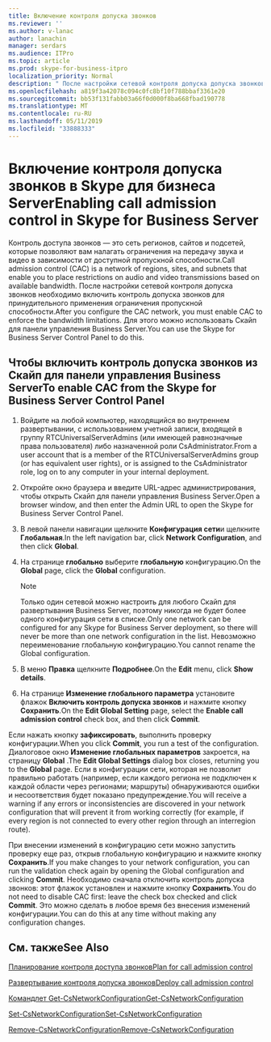 ```yaml
---
title: Включение контроля допуска звонков
ms.reviewer: ''
ms.author: v-lanac
author: lanachin
manager: serdars
ms.audience: ITPro
ms.topic: article
ms.prod: skype-for-business-itpro
localization_priority: Normal
description: " После настройки сетевой контроля допуска допуска звонков необходимо включить контроль допуска звонков для принудительного применения ограничения пропускной способности."
ms.openlocfilehash: a819f3a42078c094c0fc8bf10f788bbaf3361e20
ms.sourcegitcommit: bb53f131fabb03a66f0d000f8ba668fbad190778
ms.translationtype: MT
ms.contentlocale: ru-RU
ms.lasthandoff: 05/11/2019
ms.locfileid: "33888333"
---
```

# <a name="enabling-call-admission-control-in-skype-for-business-server"></a><span data-ttu-id="0cb88-103">Включение контроля допуска звонков в Skype для бизнеса Server</span><span class="sxs-lookup"><span data-stu-id="0cb88-103">Enabling call admission control in Skype for Business Server</span></span>

<span data-ttu-id="0cb88-104">Контроль доступа звонков — это сеть регионов, сайтов и подсетей, которые позволяют вам налагать ограничения на передачу звука и видео в зависимости от доступной пропускной способности.</span><span class="sxs-lookup"><span data-stu-id="0cb88-104">Call admission control (CAC) is a network of regions, sites, and subnets that enable you to place restrictions on audio and video transmissions based on available bandwidth.</span></span> <span data-ttu-id="0cb88-105">После настройки сетевой контроля допуска звонков необходимо включить контроль допуска звонков для принудительного применения ограничения пропускной способности.</span><span class="sxs-lookup"><span data-stu-id="0cb88-105">After you configure the CAC network, you must enable CAC to enforce the bandwidth limitations.</span></span> <span data-ttu-id="0cb88-106">Для этого можно использовать Скайп для панели управления Business Server.</span><span class="sxs-lookup"><span data-stu-id="0cb88-106">You can use the Skype for Business Server Control Panel to do this.</span></span>


## <a name="to-enable-cac-from-the-skype-for-business-server-control-panel"></a><span data-ttu-id="0cb88-107">Чтобы включить контроль допуска звонков из Скайп для панели управления Business Server</span><span class="sxs-lookup"><span data-stu-id="0cb88-107">To enable CAC from the Skype for Business Server Control Panel</span></span>

1.  <span data-ttu-id="0cb88-108">Войдите на любой компьютер, находящийся во внутреннем развертывании, с использованием учетной записи, входящей в группу RTCUniversalServerAdmins (или имеющей равнозначные права пользователя) либо назначенной роли CsAdministrator.</span><span class="sxs-lookup"><span data-stu-id="0cb88-108">From a user account that is a member of the RTCUniversalServerAdmins group (or has equivalent user rights), or is assigned to the CsAdministrator role, log on to any computer in your internal deployment.</span></span>

2.  <span data-ttu-id="0cb88-109">Откройте окно браузера и введите URL-адрес администрирования, чтобы открыть Скайп для панели управления Business Server.</span><span class="sxs-lookup"><span data-stu-id="0cb88-109">Open a browser window, and then enter the Admin URL to open the Skype for Business Server Control Panel.</span></span> 

3.  <span data-ttu-id="0cb88-110">В левой панели навигации щелкните **Конфигурация сети**и щелкните **Глобальная**.</span><span class="sxs-lookup"><span data-stu-id="0cb88-110">In the left navigation bar, click **Network Configuration**, and then click **Global**.</span></span>

4.  <span data-ttu-id="0cb88-111">На странице **глобально** выберите **глобальную** конфигурацию.</span><span class="sxs-lookup"><span data-stu-id="0cb88-111">On the **Global** page, click the **Global** configuration.</span></span>
   
    > [!NOTE]  
    > <span data-ttu-id="0cb88-112">Только один сетевой можно настроить для любого Скайп для развертывания Business Server, поэтому никогда не будет более одного конфигурация сети в списке.</span><span class="sxs-lookup"><span data-stu-id="0cb88-112">Only one network can be configured for any Skype for Business Server deployment, so there will never be more than one network configuration in the list.</span></span> <span data-ttu-id="0cb88-113">Невозможно переименование глобальную конфигурацию.</span><span class="sxs-lookup"><span data-stu-id="0cb88-113">You cannot rename the Global configuration.</span></span>

5.  <span data-ttu-id="0cb88-114">В меню **Правка** щелкните **Подробнее**.</span><span class="sxs-lookup"><span data-stu-id="0cb88-114">On the **Edit** menu, click **Show details**.</span></span>

6.  <span data-ttu-id="0cb88-115">На странице **Изменение глобального параметра** установите флажок **Включить контроль допуска звонков** и нажмите кнопку **Сохранить**.</span><span class="sxs-lookup"><span data-stu-id="0cb88-115">On the **Edit Global Setting** page, select the **Enable call admission control** check box, and then click **Commit**.</span></span>

<span data-ttu-id="0cb88-116">Если нажать кнопку **зафиксировать**, выполнить проверку конфигурации.</span><span class="sxs-lookup"><span data-stu-id="0cb88-116">When you click **Commit**, you run a test of the configuration.</span></span> <span data-ttu-id="0cb88-117">Диалоговое окно **Изменение глобальных параметров** закроется, на страницу **Global** .</span><span class="sxs-lookup"><span data-stu-id="0cb88-117">The **Edit Global Settings** dialog box closes, returning you to the **Global** page.</span></span> <span data-ttu-id="0cb88-118">Если в конфигурации сети, которая не позволит правильно работать (например, если каждого региона не подключен к каждой области через регионами; маршруты) обнаруживаются ошибки и несоответствия будет показано предупреждение.</span><span class="sxs-lookup"><span data-stu-id="0cb88-118">You will receive a warning if any errors or inconsistencies are discovered in your network configuration that will prevent it from working correctly (for example, if every region is not connected to every other region through an interregion route).</span></span>

<span data-ttu-id="0cb88-119">При внесении изменений в конфигурацию сети можно запустить проверку еще раз, открыв глобальную конфигурацию и нажмите кнопку **Сохранить**.</span><span class="sxs-lookup"><span data-stu-id="0cb88-119">If you make changes to your network configuration, you can run the validation check again by opening the Global configuration and clicking **Commit**.</span></span> <span data-ttu-id="0cb88-120">Необходимо сначала отключить контроль допуска звонков: этот флажок установлен и нажмите кнопку **Сохранить**.</span><span class="sxs-lookup"><span data-stu-id="0cb88-120">You do not need to disable CAC first: leave the check box checked and click **Commit**.</span></span> <span data-ttu-id="0cb88-121">Это можно сделать в любое время без внесения изменений конфигурации.</span><span class="sxs-lookup"><span data-stu-id="0cb88-121">You can do this at any time without making any configuration changes.</span></span>

## <a name="see-also"></a><span data-ttu-id="0cb88-122">См. также</span><span class="sxs-lookup"><span data-stu-id="0cb88-122">See Also</span></span>

[<span data-ttu-id="0cb88-123">Планирование контроля доступа звонков</span><span class="sxs-lookup"><span data-stu-id="0cb88-123">Plan for call admission control</span></span>](../../../plan-your-deployment/enterprise-voice-solution/call-admission-control.md) 
 
[<span data-ttu-id="0cb88-124">Развертывание контроля допуска звонков</span><span class="sxs-lookup"><span data-stu-id="0cb88-124">Deploy call admission control</span></span>](../../../deploy/deploy-enterprise-voice/deploy-call-admission-control.md) 

[<span data-ttu-id="0cb88-125">Командлет Get-CsNetworkConfiguration</span><span class="sxs-lookup"><span data-stu-id="0cb88-125">Get-CsNetworkConfiguration</span></span>](https://docs.microsoft.com/powershell/module/skype/Get-CsNetworkConfiguration)  

[<span data-ttu-id="0cb88-126">Set-CsNetworkConfiguration</span><span class="sxs-lookup"><span data-stu-id="0cb88-126">Set-CsNetworkConfiguration</span></span>](https://docs.microsoft.com/powershell/module/skype/Set-CsNetworkConfiguration)  

[<span data-ttu-id="0cb88-127">Remove-CsNetworkConfiguration</span><span class="sxs-lookup"><span data-stu-id="0cb88-127">Remove-CsNetworkConfiguration</span></span>](https://docs.microsoft.com/powershell/module/skype/Remove-CsNetworkConfiguration)  
